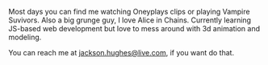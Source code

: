 Most days you can find me watching Oneyplays clips or playing Vampire Suvivors. Also a big grunge guy, I love Alice in Chains.
Currently learning JS-based web development but love to mess around with 3d animation and modeling.


You can reach me at jackson.hughes@live.com, if you want do that.

<!---
crocchamp/crocchamp is a ✨ special ✨ repository because its `README.md` (this file) appears on your GitHub profile.
You can click the Preview link to take a look at your changes.
--->
